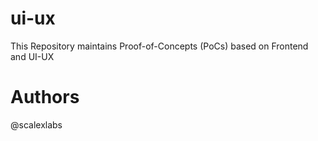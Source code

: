 # ui-ux
This Repository maintains Proof-of-Concepts (PoCs) based on Frontend and UI-UX

# Authors
@scalexlabs
